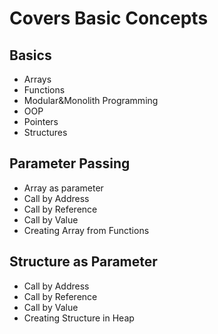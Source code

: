 # Covers Basic Concepts

## Basics 
- Arrays
- Functions
- Modular&Monolith Programming
- OOP
- Pointers
- Structures

## Parameter Passing
- Array as parameter
- Call by Address
- Call by Reference
- Call by Value
- Creating Array from Functions

## Structure as Parameter
- Call by Address
- Call by Reference
- Call by Value
- Creating Structure in Heap